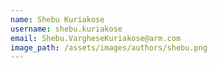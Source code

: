 ```yaml
---
name: Shebu Kuriakose
username: shebu.kuriakose
email: Shebu.VargheseKuriakose@arm.com
image_path: /assets/images/authors/shebu.png
---
```

